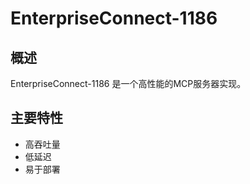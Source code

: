 # EnterpriseConnect-1186

## 概述

EnterpriseConnect-1186 是一个高性能的MCP服务器实现。

## 主要特性

- 高吞吐量
- 低延迟
- 易于部署
